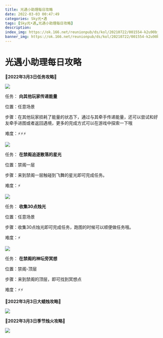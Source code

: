 ```yaml
---
title: 光遇小助理每日攻略
date: 2022-03-03 00:47:49
categories: Sky光•遇
tags: [Sky光•遇,光遇小助理每日攻略]
description: 
index_img: https://ok.166.net/reunionpub/ds/kol/20210722/001554-k2u90bj7ay.png?imageView&thumbnail=600x0&type=jpg
banner_img: https://ok.166.net/reunionpub/ds/kol/20210722/001554-k2u90bj7ay.png?imageView&thumbnail=600x0&type=jpg
---
```

# 光遇小助理每日攻略
**🌊2022年3月3日任务攻略🌊**

![](https://ok.166.net/reunionpub/ds/kol/20220303/002050-s7hogyw43e.png)

任务： **向其他玩家传递能量**

位置：任意场景

步骤：在其他玩家损耗了能量的状态下，通过与其牵手传递能量，还可以尝试和好友牵手进图或者返回遇境，更多的完成方式可以在游戏中探索一下哦

难度：⚡⚡⚡

![](https://ok.166.net/reunionpub/ds/kol/20220303/002217-pmt39hb5q6.png)

任务： **在禁阁追逐散落的星光**

位置：禁阁一层

步骤：来到禁阁一层触碰到飞舞的星光即可完成任务。

难度：⚡

![](https://ok.166.net/reunionpub/ds/kol/20220303/002237-w6v0pnjq8t.png)

任务： **收集30点烛光**

位置：任意场景

步骤：收集30点烛光即可完成任务，跑图的时候可以顺便做任务哦。

难度：⚡

![](https://ok.166.net/reunionpub/ds/kol/20220303/002657-vs8lka4z92.png)

任务： **在禁阁的神坛旁冥想**

位置：禁阁-顶层

步骤：来到禁阁的顶层，即可找到冥想点

难度：⚡⚡

 **🌊2022年3月3日大蜡烛攻略🌊**

![](https://ok.166.net/reunionpub/ds/kol/20220303/002455-5i4ghp6wck.png)

  

 **🌊2022年3月3日季节烛火攻略🌊**

![](https://ok.166.net/reunionpub/ds/kol/20220303/002724-o8gv0m24y3.png)

  

  

  

  

